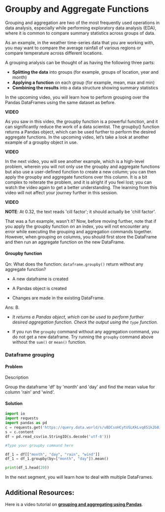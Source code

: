 # Groupby and Aggregate Functions

Grouping and aggregation are two of the most frequently used operations in data analysis, especially while performing exploratory data analysis (EDA), where it is common to compare summary statistics across groups of data.

As an example, in the weather time-series data that you are working with, you may want to compare the average rainfall of various regions or compare temperature across different locations.

A grouping analysis can be thought of as having the following three parts:

- **Splitting the data** into groups (for example, groups of location, year and month)
- **Applying a function** on each group (for example, mean, max and min)
- **Combining the results** into a data structure showing summary statistics

In the upcoming video, you will learn how to perform grouping over the Pandas DataFrames using the same dataset as before. 

**VIDEO**

As you saw in this video, the groupby function is a powerful function, and it can significantly reduce the work of a data scientist. The groupby() function returns a Pandas object, which can be used further to perform the desired aggregate functions. In the upcoming video, let’s take a look at another example of a groupby object in use. 

**VIDEO**

In the next video, you will see another example, which is a high-level problem, wherein you will not only use the groupby and aggregate functions but also use a user-defined function to create a new column; you can then apply the groupby and aggregate functions over this column. It is a bit complex to reiterate the problem, and it is alright if you feel lost; you can watch the video again to get a better understanding. The learning from this video will not affect your journey further in this session. 

**VIDEO**

**NOTE**: At 0.32, the text reads 'cill factor'; it should actually be 'chill factor'.

That was a fun example, wasn't it? Now, before moving further, note that if you apply the groupby function on an index, you will not encounter any error while executing the grouping and aggregation commands together. However, when grouping on columns, you should first store the DataFrame and then run an aggregate function on the new DataFrame.

#### Groupby function

Qn: What does the function: `dataframe.groupby()` return without any aggregate function?

- A new dataframe is created

- A Pandas object is created

- Changes are made in the existing DataFrame.

Ans: B.

- *It returns a Pandas object, which can be used to perform further desired aggregation function. Check the output using the `type` function.*

- If you run the `groupby` command without any aggregation command, you do not get a new dataframe. Try running the `groupby` command above without the `sum()` or `mean()` function.



### Dataframe grouping

#### Problem

Description

Group the dataframe 'df' by 'month' and 'day' and find the mean value for column 'rain' and 'wind'.

#### Solution

```python
import io
import requests
import pandas as pd
c = requests.get('https://query.data.world/s/vBDCsoHCytUSLKkLvq851k2b8JOCkF', verify=False)
s = c.content
df = pd.read_csv(io.StringIO(s.decode('utf-8')))

#Type your groupby command here

df_1 = df[["month", "day", "rain", "wind"]]
df_1 = df_1.groupby(by=["month", "day"]).mean()

print(df_1.head(20))

```

In the next segment, you will learn how to deal with multiple DataFrames.

## Additional Resources:

Here is a video tutorial on [**grouping and aggregating using Pandas**](https://www.youtube.com/watch?v=txMdrV1Ut64).
